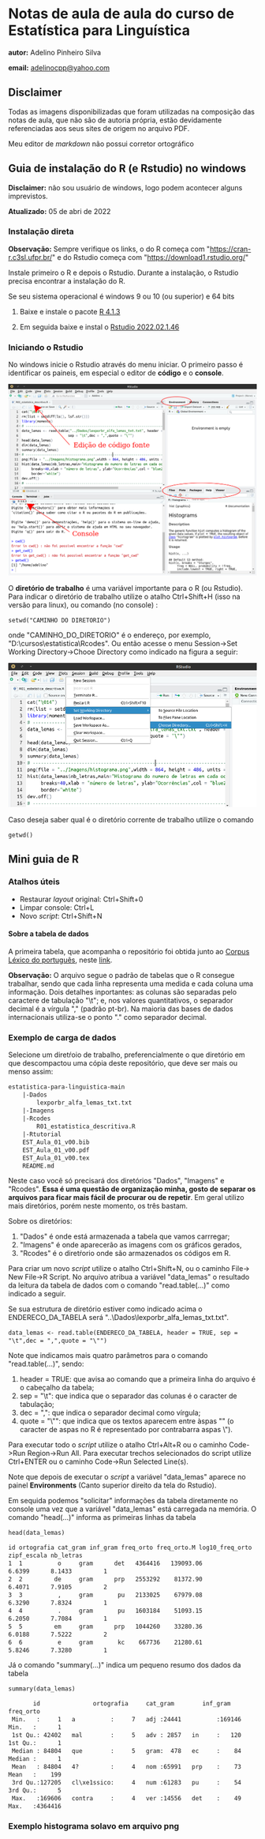 Notas de aula de aula do curso de Estatística para Linguística
============

__autor:__ Adelino Pinheiro Silva

__email:__ adelinocpp@yahoo.com

## Disclaimer

Todas as imagens disponibilizadas que foram utilizadas na composição das notas de aula, que não são de autoria própria,  estão devidamente referenciadas aos seus sites de origem no arquivo PDF.

Meu editor de *markdown* não possui corretor ortográfico

## Guia de instalação do R (e Rstudio) no windows

**Disclaimer:** não sou usuário de windows, logo podem acontecer alguns imprevistos.

**Atualizado:** 05 de abri de 2022

### Instalação direta

**Observação:** Sempre verifique os links, o do R começa com "https://cran-r.c3sl.ufpr.br/" e do Rstudio começa com "https://download1.rstudio.org/"

Instale primeiro o R e depois o Rstudio. Durante a instalação, o Rstudio precisa encontrar a instalação do R.

Se seu sistema operacional é windows 9 ou 10 (ou superior) e 64 bits

1. Baixe e instale o pacote [R 4.1.3](https://cran-r.c3sl.ufpr.br/bin/windows/base/R-4.1.3-win.exe) 

2. Em seguida baixe e instal o [Rstudio 2022.02.1.46](https://download1.rstudio.org/desktop/windows/RStudio-2022.02.1-461.exe) 


### Iniciando o Rstudio

No windows inicie o Rstudio através do menu iniciar. O primeiro passo é identificar os paineis, em especial o editor de **código** e o **console**.

![Tela Rstudio](./Rtutorial/RStudio_039.png  "Tela do Rstudio indicando os principais paineis")

O **diretório de trabalho** é uma variável importante para o R (ou Rstudio). Para indicar o diretório de trabalho utilize o atalho Ctrl+Shift+H (isso na versão para linux), ou comando (no console) :
```
setwd("CAMINHO DO DIRETORIO")
```

onde "CAMINHO_DO_DIRETORIO" é o endereço, por exemplo, "D:\cursos\estatistica\Rcodes". Ou então acesse o menu Session->Set Working Directory->Chooe Directory como indicado na figura a seguir:

![Menu alterar diretorio](./Rtutorial/RStudio_022.png  "Caminho do menu para indicar o diretŕorio de trabalho")

Caso deseja saber qual é o diretório corrente de trabalho utilize o comando
```
getwd()
```

## Mini guia de R

### Atalhos úteis

- Restaurar *layout* original: Ctrl+Shift+0
- Limpar console: Ctrl+L
- Novo *script*: Ctrl+Shift+N

#### Sobre a tabela de dados

A primeira tabela, que acompanha o repositório foi obtida junto ao [Corpus Léxico do português](https://www.lexicodoportugues.com/), neste [link](https://www.lexicodoportugues.com/downloads/lexporbr_alfa_lemas_txt.txt).

**Observação:** O arquivo segue o padrão de tabelas que o R consegue trabalhar, sendo que cada linha representa uma medida e cada coluna uma informação. Dois detalhes inportantes: as colunas são separadas pelo caractere de tabulação "\t"; e, nos valores quantitativos, o separador decimal é a vírgula "," (padrão pt-br). Na maioria das bases de dados internacionais utiliza-se o ponto "." como separador decimal.

### Exemplo de carga de dados

Selecione um diretŕoio de trabalho, preferencialmente o que diretório em que descompactou uma cópia deste repositório, que deve ser mais ou menso assim:

```
estatistica-para-linguistica-main
	|-Dados
		lexporbr_alfa_lemas_txt.txt
	|-Imagens
	|-Rcodes
		R01_estatistica_descritiva.R
	|-Rtutorial
	EST_Aula_01_v00.bib
	EST_Aula_01_v00.pdf
	EST_Aula_01_v00.tex
	README.md
```

Neste caso você só precisará dos diretórios "Dados", "Imagens" e "Rcodes". **Essa é uma questão de organização minha, gosto de separar os arquivos para ficar mais fácil de procurar ou de repetir**. Em geral utilizo mais diretórios, porém neste momento, os três bastam.

Sobre os diretórios:
1. "Dados" é onde está armazenada a tabela que vamos carrregar;
2. "Imagens" é onde aparecerão as imagens com os gráficos gerados,
3. "Rcodes" é o diretŕorio onde são armazenados os códigos em R.

Para criar um novo *script* utilize o atalho Ctrl+Shift+N, ou o caminho File-> New File->R Script. No arquivo atribua a variável "data_lemas" o resultado da leitura da tabela de dados com o comando "read.table(...)" como indicado a seguir.

Se sua estrutura de diretório estiver como indicado acima o ENDERECO_DA_TABELA será "..\Dados\lexporbr_alfa_lemas_txt.txt".

```
data_lemas <- read.table(ENDERECO_DA_TABELA, header = TRUE, sep = "\t",dec = ",",quote = "\"")
```

Note que indicamos mais quatro parâmetros para o comando "read.table(...)", sendo:

1. header = TRUE: que avisa ao comando que a primeira linha do arquivo é o cabeçalho da tabela;
2. sep = "\t": que indica que o separador das colunas é o caracter de tabulação;
3. dec = ",": que indica o separador decimal como vírgula;
4. quote = "\\"": que indica que os textos aparecem entre àspas "" (o caracter de aspas no R é representado por contrabarra aspas \\").

Para executar todo o *script* utilize o atalho Ctrl+Alt+R ou o caminho Code->Run Region->Run All. Para executar trechos selecionados do script utilize Ctrl+ENTER ou o caminho Code->Run Selected Line(s).

Note que depois de executar o *script* a variável "data_lemas" aparece no painel **Environments** (Canto superior direito da tela do Rstudio).

Em sequida podemos "solicitar" informações da tabela diretamente no console uma vez que a variável "data_lemas" está carregada na memória. O comando "head(...)" informa as primeiras linhas da tabela

```
head(data_lemas)
```

```
id ortografia cat_gram inf_gram freq_orto freq_orto.M log10_freq_orto zipf_escala nb_letras
1  1          o     gram      det   4364416   139093.06          6.6399      8.1433         1
2  2         de     gram      prp   2553292    81372.90          6.4071      7.9105         2
3  3          ,     gram       pu   2133025    67979.08          6.3290      7.8324         1
4  4          .     gram       pu   1603184    51093.15          6.2050      7.7084         1
5  5         em     gram      prp   1044260    33280.36          6.0188      7.5222         2
6  6          e     gram       kc    667736    21280.61          5.8246      7.3280         1
```
Já o comando "summary(...)" indica um pequeno resumo dos dados da tabela
```
summary(data_lemas)
```
```
       id               ortografia     cat_gram        inf_gram        freq_orto      
 Min.   :     1   a          :     7   adj :24441          :169146   Min.   :      1  
 1st Qu.: 42402   mal        :     5   adv : 2857   in     :   120   1st Qu.:      1  
 Median : 84804   que        :     5   gram:  478   ec     :    84   Median :      1  
 Mean   : 84804   4?         :     4   nom :65991   prp    :    73   Mean   :    199  
 3rd Qu.:127205   cl\xe1ssico:     4   num :61283   pu     :    54   3rd Qu.:      5  
 Max.   :169606   contra     :     4   ver :14556   det    :    49   Max.   :4364416  
```

### Exemplo histograma solavo em arquivo png

